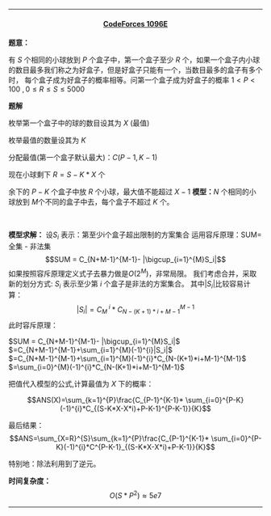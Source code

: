 <hr>

#### <center>[CodeForces 1096E](http://codeforces.com/problemset/problem/1092/E)</center>

**题意：**

有 $S$ 个相同的小球放到 $P$ 个盒子中，第一个盒子至少 $R$ 个，如果一个盒子内小球的数目最多我们称之为好盒子，但是好盒子只能有一个，当数目最多的盒子有多个时， 每个盒子成为好盒子的概率相等。问第一个盒子成为好盒子的概率
$1<P<100 \ ,0\leq R\leq S \leq 5000$

**题解**

枚举第一个盒子中的球的数目设其为 $X$ (最值)

枚举最值的数量设其为 $K$

分配最值(第一个盒子默认最大)：$C(P-1,K-1)$

现在小球剩下 $R = S-K*X$ 个

余下的 $P-K$ 个盒子中放 $R$ 个小球，最大值不能超过 $X-1$
**模型：**$N$ 个相同的小球放到 $M$个不同的盒子中去，每个盒子不超过 $K$ 个。

<br/>

**模型求解：** 设$S_i$ 表示：第至少i个盒子超出限制的方案集合
运用容斥原理：SUM=全集 - 非法集
$$SUM = C_{N+M-1}^{M-1}- |\bigcup_{i=1}^{M}S_i|$$
如果按照容斥原理定义式子去暴力做是$O(2^M)$，非常局限。
我们考虑合并，采取新的划分方式: $S_i$ 表示至少第 $i$ 个盒子是非法的方案集合。
其中$|S_i|$比较容易计算：$$|S_i|=C_M^{\ i}*C_{N-(K+1)*i+M-1}^{M-1}$$
此时容斥原理：
<br/>

$SUM = C_{N+M-1}^{M-1}- |\bigcup_{i=1}^{M}S_i|$
<br/>
 $=C_{N+M-1}^{M-1}+\sum_{i=1}^{M}(-1)^{i}|S_i|$
 <br/>
$=C_{N+M-1}^{M-1}+\sum_{i=1}^{M}(-1)^{i}*C_{N-(K+1)*i+M-1}^{M-1}$
  <br/>
$=\sum_{i=0}^{M}(-1)^{i}*C_{N-(K+1)*i+M-1}^{M-1}$

把值代入模型的公式,计算最值为 $X$ 下的概率：

$$ANS(X)=\sum_{k=1}^{P}\frac{C_{P-1}^{K-1}* \sum_{i=0}^{P-K}(-1)^{i}*C_{(S-K*X-X*i)+P-K-1}^{P-K-1}}{K}$$

最后结果：
$$ANS=\sum_{X=R}^{S}\sum_{k=1}^{P}\frac{C_{P-1}^{K-1}* \sum_{i=0}^{P-K}(-1)^{i}*C^{P-K-1}_{(S-K*X-X*i)+P-K-1}}{K}$$

特别地：除法利用到了逆元。

**时间复杂度：**$$O(S*P^2)\approx5e7$$

<hr>

